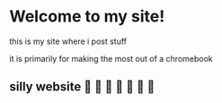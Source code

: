 # Welcome to my site!

this is my site where i post stuff

it is primarily for making the most out of a chromebook



## silly website 🤪 🤪 🤪 🤪 🤪 🤪 🤪
